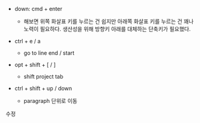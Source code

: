- down: cmd + enter
  - 해보면 위쪽 화살표 키를 누르는 건 쉽지만 아래쪽 화살표 키를 누르는 건 꽤나 노력이 필요하다. 
  생산성을 위해 방향키 아래를 대체하는 단축키가 필요했다. 


- ctrl + e / a
    - go to line end / start


- opt + shift + [ / ]
    - shift project tab
    
- ctrl + shift + up / down
    - paragraph 단위로 이동


수정
